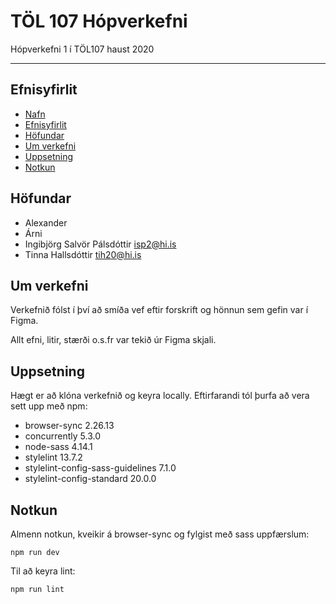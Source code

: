# TÖL 107 Hópverkefni
Hópverkefni 1 í TÖL107 haust 2020
***
## Efnisyfirlit
* [Nafn](#töl-107-hópverkefni) <br /> 
* [Efnisyfirlit](#efnisyfirlit) <br />
* [Höfundar](#höfundar) <br /> 
* [Um verkefni](#um-verkefni) <br /> 
* [Uppsetning](#uppsetning) <br /> 
* [Notkun](#notkun) <br /> 

## Höfundar
* Alexander
* Árni
* Ingibjörg Salvör Pálsdóttir isp2@hi.is
* Tinna Hallsdóttir tih20@hi.is

## Um verkefni
Verkefnið fólst í því að smíða vef eftir forskrift og hönnun sem gefin var í Figma.

Allt efni, litir, stærði o.s.fr var tekið úr Figma skjali.

## Uppsetning
Hægt er að klóna verkefnið og keyra locally. Eftirfarandi tól þurfa að vera sett upp með npm:
* browser-sync 2.26.13
* concurrently 5.3.0
* node-sass 4.14.1
* stylelint 13.7.2
* stylelint-config-sass-guidelines 7.1.0
* stylelint-config-standard 20.0.0

## Notkun
Almenn notkun, kveikir á browser-sync og fylgist með sass uppfærslum:
```
npm run dev
```
Til að keyra lint:
```
npm run lint
```
